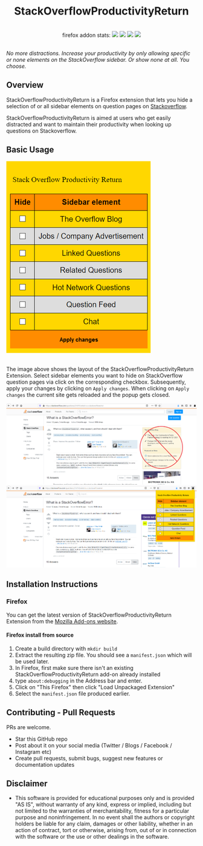 <h1 align="center">StackOverflowProductivityReturn</h1>

<div align="center">
    <br> firefox addon stats:
    <img src="https://badgen.net/amo/users/soproductivityreturn" >
    <img src="https://badgen.net/amo/rating/soproductivityreturn" >
    <img src="https://badgen.net/amo/reviews/soproductivityreturn" >
    <img src="https://badgen.net/amo/v/soproductivityreturn" >
</div>

<br>

*No more distractions. Increase your productivity by only allowing specific or none elements on the StackOverflow sidebar. Or show none at all. You choose.*

## Overview
StackOverflowProductivityReturn is a Firefox extension that lets you hide a selection of or all sidebar elements on question pages on [Stackoverflow](https://stackoverflow.com/).

StackOverflowProductivityReturn is aimed at users who get easily distracted and want to maintain their productivity when looking up questions on Stackoverflow.

## Basic Usage
<img src="img/Popup.png">

<br> The image above shows the layout of the StackOverflowProductivityReturn Extension. Select sidebar elements you want to hide on StackOverflow question pages via click on the corresponding checkbox. Subsequently, apply your changes by clicking on `Apply changes`. When clicking on `Apply changes` the current site gets reloaded and the popup gets closed.

<img src="img/ElementsShown.png">
<img src="img/ElementsHidden.png">

## Installation Instructions

### Firefox
You can get the latest version of StackOverflowProductivityReturn Extension from the [Mozilla Add-ons website](https://addons.mozilla.org/de/firefox/addon/soproductivityreturn/).

#### Firefox install from source

1. Create a build directory with `mkdir build`
2. Extract the resulting zip file. You should see a `manifest.json` which will be used later.
3. In Firefox, first make sure there isn't an existing StackOverflowProductivityReturn add-on already installed
4. type `about:debugging` in the Address bar and enter.
5. Click on "This Firefox" then click "Load Unpackaged Extension"
6. Select the `manifest.json` file produced earlier.

## Contributing - Pull Requests
PRs are welcome.
- Star this GitHub repo
- Post about it on your social media (Twitter / Blogs / Facebook / Instagram etc)
- Create pull requests, submit bugs, suggest new features or documentation updates

## Disclaimer
* This software is provided for educational purposes only and
is provided "AS IS", without warranty of any kind, express or
implied, including but not limited to the warranties of merchantability, fitness for a particular purpose and noninfringement. In no event shall the authors or copyright holders be liable for any claim, damages or other liability, whether in an action of contract, tort or otherwise, arising from, out of or in connection with the software or the use or other dealings in the software.
